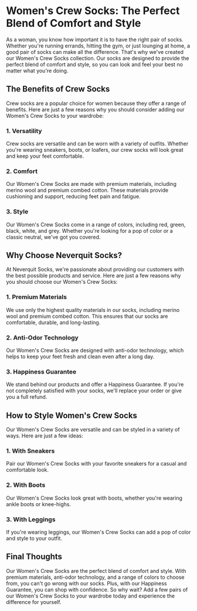 # Women's Crew Socks: The Perfect Blend of Comfort and Style

As a woman, you know how important it is to have the right pair of socks. Whether you're running errands, hitting the gym, or just lounging at home, a good pair of socks can make all the difference. That's why we've created our Women's Crew Socks collection. Our socks are designed to provide the perfect blend of comfort and style, so you can look and feel your best no matter what you're doing.

## The Benefits of Crew Socks

Crew socks are a popular choice for women because they offer a range of benefits. Here are just a few reasons why you should consider adding our Women's Crew Socks to your wardrobe:

### 1. Versatility

Crew socks are versatile and can be worn with a variety of outfits. Whether you're wearing sneakers, boots, or loafers, our crew socks will look great and keep your feet comfortable.

### 2. Comfort

Our Women's Crew Socks are made with premium materials, including merino wool and premium combed cotton. These materials provide cushioning and support, reducing feet pain and fatigue.

### 3. Style

Our Women's Crew Socks come in a range of colors, including red, green, black, white, and grey. Whether you're looking for a pop of color or a classic neutral, we've got you covered.

## Why Choose Neverquit Socks?

At Neverquit Socks, we're passionate about providing our customers with the best possible products and service. Here are just a few reasons why you should choose our Women's Crew Socks:

### 1. Premium Materials

We use only the highest quality materials in our socks, including merino wool and premium combed cotton. This ensures that our socks are comfortable, durable, and long-lasting.

### 2. Anti-Odor Technology

Our Women's Crew Socks are designed with anti-odor technology, which helps to keep your feet fresh and clean even after a long day.

### 3. Happiness Guarantee

We stand behind our products and offer a Happiness Guarantee. If you're not completely satisfied with your socks, we'll replace your order or give you a full refund.

## How to Style Women's Crew Socks

Our Women's Crew Socks are versatile and can be styled in a variety of ways. Here are just a few ideas:

### 1. With Sneakers

Pair our Women's Crew Socks with your favorite sneakers for a casual and comfortable look.

### 2. With Boots

Our Women's Crew Socks look great with boots, whether you're wearing ankle boots or knee-highs.

### 3. With Leggings

If you're wearing leggings, our Women's Crew Socks can add a pop of color and style to your outfit.

## Final Thoughts

Our Women's Crew Socks are the perfect blend of comfort and style. With premium materials, anti-odor technology, and a range of colors to choose from, you can't go wrong with our socks. Plus, with our Happiness Guarantee, you can shop with confidence. So why wait? Add a few pairs of our Women's Crew Socks to your wardrobe today and experience the difference for yourself.